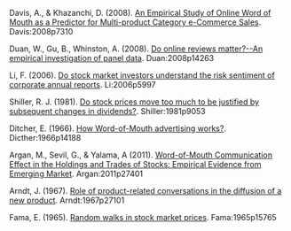 Davis, A., & Khazanchi, D. (2008). [An Empirical Study of Online Word of Mouth  as a Predictor for Multi-product Category e-Commerce Sales](Davis2008). Davis:2008p7310

Duan, W., Gu, B., Whinston, A. (2008). [Do online reviews matter?--An empirical investigation of panel data](Duan2008). Duan:2008p14263

Li, F. (2006). [Do stock market investors understand the risk sentiment of corporate annual reports](Li2006). Li:2006p5997

Shiller, R. J. (1981). [Do stock prices move too much to be justified by subsequent changes in dividends?](Shiller1981). Shiller:1981p9053

Ditcher, E. (1966). [How Word-of-Mouth advertising works?](Ditcher1966). Dicther:1966p14188

Argan, M., Sevil, G., & Yalama, A (2011). [Word-of-Mouth Communication Effect in the Holdings and Trades of Stocks: Empirical Evidence from Emerging Market](Argan2011). Argan:2011p27401

Arndt, J. (1967). [Role of product-related conversations in the diffusion of a new product](Arndt1967). Arndt:1967p27101

Fama, E. (1965). [Random walks in stock market prices](Fama1965). Fama:1965p15765
